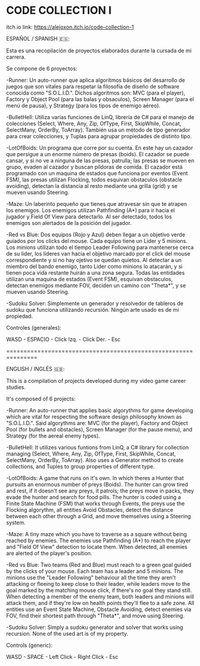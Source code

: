 # CODE COLLECTION I



itch.io link: https://alejoxon.itch.io/code-collection-1



ESPAÑOL / SPANISH 🇪🇸:



Esta es una recopilación de proyectos elaborados durante la cursada de mi carrera.


Se compone de 6 proyectos:

-Runner: Un auto-runner que aplica algoritmos básicos del desarrollo de juegos que son vitales para respetar la filosofía de diseño de software conocida como "S.O.L.I.D.". Dichos algoritmos son: MVC (para el player), Factory y Object Pool (para las balas y obsaculos), Screen Manager (para el menú de pausa), y Strategy (para los tipos de enemigo aéreo).

-BulletHell: Utiliza varias funciones de LinQ, librería de C# para el manejo de colecciones (Select, Where, Any, Zip, OfType, First, SkipWhile, Concat, SelectMany, OrderBy, ToArray). También usa un método de tipo generador para crear colecciones, y Tuplas para agrupar propiedades de distinto tipo.

-LotOfBoids: Un programa que corre por su cuenta. En este hay un cazador que persigue a un enorme número de presas (boids). El cazador se puede cansar, y si no ve a ninguna de las presas, patrulla; las presas se mueven en grupo, evaden al cazador y buscan pildoras de comida. El cazador está programado con un maquina de estados que funciona por eventos (Event FSM), las presas utilizan Flocking, todos esquivan obstaculos (obstacle avoiding), detectan la distancia al resto mediante una grilla (grid) y se mueven usando Steering.

-Maze: Un laberinto pequeño que tienes que atravesar sin que te atrapen los enemigos. Los enemigos utilizan Pathfinding (A*) para ir hacia el jugador y Field Of View para detectarlo. Al ser detectado, todos los enemigos son alertados de la posición del jugador.

-Red vs Blue: Dos equipos (Rojo y Azul) deben llegar a un objetivo verde guiados por los clicks del mouse. Cada equipo tiene un Lider y 5 minions. Los minions utilizan todo el tiempo Leader Following para mantenerse cerca de su lider, los líderes van hacia el objetivo marcado por el click del mouse correspondiente y si no hay ojetivo se quedan quietos. Al detectar a un miembro del bando enemigo, tanto Lider como minions lo atacarán, y si tienen poca vida restante huirán a una zona segura. Todas las entidades utilizan una maquina de estados (Event FSM), esquivan obstaculos, detectan enemigos mediante FOV, deciden un camino con "Theta*", y se mueven usando Steering.

-Sudoku Solver: Simplemente un generador y resolvedor de tableros de sudoku que funciona utilizando recursión. 
Ningún arte usado es de mi propiedad.



Controles (generales):


WASD - ESPACIO - Click Izq. - Click Der. - Esc



===============================================================



ENGLISH / INGLÉS 🇬🇧:



This is a compilation of projects developed during my video game career studies.


It's composed of 6 projects:

-Runner: An auto-runner that applies basic algorythms for game developing which are vital for respecting the software design philosophy known as "S.O.L.I.D.". Said algorythms are: MVC (for the player), Factory and Object Pool (for bullets and obstacles), Screen Manager (for the pause menu), and Strategy (for the aereal enemy types).

-BulletHell: It utilizes various funtions from LinQ, a C# library for collection managing (Select, Where, Any, Zip, OfType, First, SkipWhile, Concat, SelectMany, OrderBy, ToArray). Also uses a Generator method to create collections, and Tuples to group properties of different type.

-LotOfBoids: A game that runs on it's own. In which theres a Hunter that pursuits an enormous number of preys (Boids). The hunter can grow tired and rest, if it doesn't see any preys, it patrols; the preys move in packs, they evade the hunter and search for food pills. The hunter is coded using a Finite State Machine (FSM) that works through Events, the preys use the Flocking algorythm, all entities Avoid Obstacles, detect the distance between each other through a Grid, and move themselves using a Steering system.

-Maze: A tiny maze which you have to traverse as a square without being reached by enemies. The enemies use Pathfinding (A*) to reach the player and "Field Of View" detection to locate them. When detected, all enemies are alerted of the player's position.

-Red vs Blue: Two teams (Red and Blue) must reach to a green goal guided by the clicks of your mouse. Each team has a leader and 5 minions. The minions use the "Leader Following" behaviour all the time they aren't attacking or fleeing to keep close to their leader, while leaders move to the goal marked by the matching mouse click, if there's no goal they stand still. When detecting a member of the enemy team, both leaders and minions will attack them, and if they're low on health points they'll flee to a safe zone. All entities use an Event State Machine, Obstacle Avoiding, detect enemies via FOV, find their shortest path through "Theta*", and move using Steering.

-Sudoku Solver: Simply a sudoku generator and solver that works using recursion.
None of the used art is of my property.



Controls (generic):


WASD - SPACE - Left Click - Right Click - Esc 
